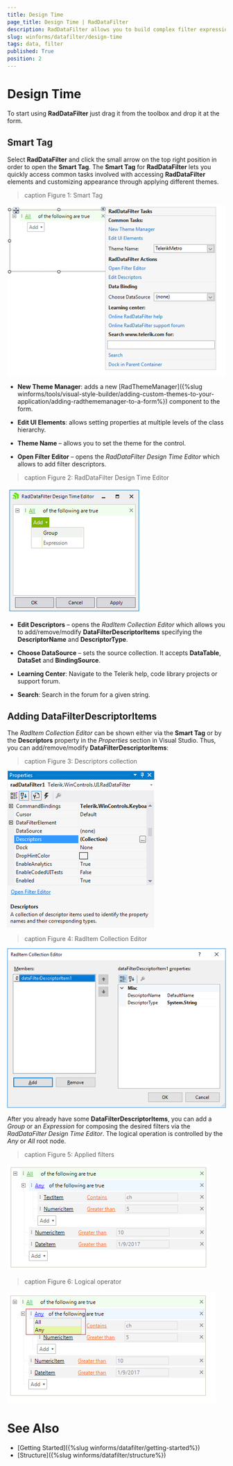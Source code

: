 ```yaml
---
title: Design Time
page_title: Design Time | RadDataFilter
description: RadDataFilter allows you to build complex filter expressions based on the data and collection type of the source fields. 
slug: winforms/datafilter/design-time
tags: data, filter
published: True
position: 2
---
```


# Design Time 

To start using **RadDataFilter** just drag it from the toolbox and drop it at the form.
 
## Smart Tag

Select **RadDataFilter** and click the small arrow on the top right position in order to open the __Smart Tag__. The __Smart Tag__ for **RadDataFilter** lets you quickly access common tasks involved with accessing **RadDataFilter** elements and customizing appearance through applying different themes.

>caption Figure 1: Smart Tag

![datafilter-design-time 001](images/datafilter-design-time001.png)

* __New Theme Manager__: adds a new [RadThemeManager]({%slug winforms/tools/visual-style-builder/adding-custom-themes-to-your-application/adding-radthememanager-to-a-form%}) component to the form.
            
* __Edit UI Elements__: allows setting properties at multiple levels of the class hierarchy.
            
* __Theme Name__ – allows you to set the theme for the control.
 
* __Open Filter Editor__ – opens the *RadDataFilter Design Time Editor* which allows to add filter descriptors.

>caption Figure 2: RadDataFilter Design Time Editor

![datafilter-design-time 002](images/datafilter-design-time002.png)

* __Edit Descriptors__ – opens the *RadItem Collection Editor* which allows you to add/remove/modify **DataFilterDescriptorItems** specifying the **DescriptorName** and **DescriptorType**.

* __Choose DataSource__ – sets the source collection. It accepts **DataTable**, **DataSet** and **BindingSource**.
           
* __Learning Center__: Navigate to the Telerik help, code library projects or support forum.

* __Search__: Search in the forum for a given string.    

## Adding DataFilterDescriptorItems

The *RadItem Collection Editor* can be shown either via the **Smart Tag** or by the **Descriptors** property in the *Properties* section in Visual Studio. Thus, you can add/remove/modify **DataFilterDescriptorItems**:

>caption Figure 3: Descriptors collection

![datafilter-design-time 004](images/datafilter-design-time004.png) 

>caption Figure 4: RadItem Collection Editor

![datafilter-design-time 003](images/datafilter-design-time003.png) 

After you already have some **DataFilterDescriptorItems**, you can add a *Group* or an *Expression* for composing the desired filters via the *RadDataFilter Design Time Editor*. The logical operation is controlled by the *Any* or *All* root node.

>caption Figure 5: Applied filters

![datafilter-design-time 005](images/datafilter-design-time005.png) 

>caption Figure 6: Logical operator

![datafilter-design-time 006](images/datafilter-design-time006.png) 


# See Also

* [Getting Started]({%slug winforms/datafilter/getting-started%})	
* [Structure]({%slug winforms/datafilter/structure%})	